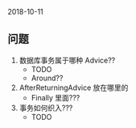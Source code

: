 2018-10-11

## 问题
1. 数据库事务属于哪种 Advice??
    - TODO
    - Around??
2. AfterReturningAdvice 放在哪里的
    - Finally 里面???
3. 事务如何织入???
    - TODO